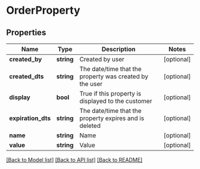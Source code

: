 # OrderProperty

## Properties
Name | Type | Description | Notes
------------ | ------------- | ------------- | -------------
**created_by** | **string** | Created by user | [optional] 
**created_dts** | **string** | The date/time that the property was created by the user | [optional] 
**display** | **bool** | True if this property is displayed to the customer | [optional] 
**expiration_dts** | **string** | The date/time that the property expires and is deleted | [optional] 
**name** | **string** | Name | [optional] 
**value** | **string** | Value | [optional] 

[[Back to Model list]](../README.md#documentation-for-models) [[Back to API list]](../README.md#documentation-for-api-endpoints) [[Back to README]](../README.md)


